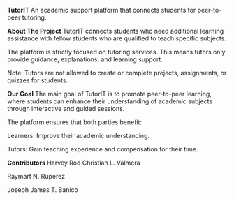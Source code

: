 **TutorIT**
An academic support platform that connects students for peer-to-peer tutoring.

**About The Project**
TutorIT connects students who need additional learning assistance with fellow students who are qualified to teach specific subjects.

The platform is strictly focused on tutoring services. This means tutors only provide guidance, explanations, and learning support.

Note: Tutors are not allowed to create or complete projects, assignments, or quizzes for students.

**Our Goal**
The main goal of TutorIT is to promote peer-to-peer learning, where students can enhance their understanding of academic subjects through interactive and guided sessions.

The platform ensures that both parties benefit:

Learners: Improve their academic understanding.

Tutors: Gain teaching experience and compensation for their time.

**Contributors**
Harvey Rod Christian L. Valmera

Raymart N. Ruperez

Joseph James T. Banico
